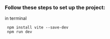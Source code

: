 ### Follow these steps to set up the project:
in terminal  
```
 npm install vite --save-dev
 npm run dev     

